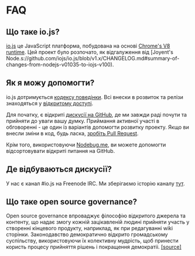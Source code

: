 # FAQ

## Що таке io.js?

[io.js](https://github.com/iojs/io.js) це JavaScript платформа, побудована на основі [Chrome's V8 runtime](http://code.google.com/p/v8/). Цей проект було розпочато, як відгалуження від [Joyent's Node.s://github.com/iojs/io.js/blob/v1.x/CHANGELOG.md#summary-of-changes-from-nodejs-v01035-to-iojs-v100).

## Як я можу допомогти?

io.js дотримується [кодексу поведінки](https://github.com/iojs/io.js/blob/v1.x/CONTRIBUTING.md#code-of-conduct). Всі внески в розвиток та релізи знаходяться у [відкритому доступі](https://github.com/iojs/io.js/blob/v1.x/GOVERNANCE.md#readme).

Для початку, є відкриті [дискусії на GitHub](https://github.com/iojs/io.js/issues), де ми завжди раді почути та прийняти до уваги вашу думку.
Приймання активної участі в обговоренні - це один із варіантів допомогти розвитку проекту. Якщо ви внесли зміни в код, будь ласка, [зробіть Pull Request](https://github.com/iojs/io.js/blob/v1.x/CONTRIBUTING.md#code-contributions).

Крім того, використовуючи [Nodebug.me](http://nodebug.me/), ви можете допомогти відсортовувати відкриті питання на GitHub.

## Де відбуваються дискусії?

У нас є канал #io.js на Freenode IRC. Ми зберігаємо історію каналу [тут](http://logs.libuv.org/io.js/latest).

## Що таке open source governance?

Open source governance впроваджує філософію відкритого джерела та контенту, що надає змогу кожній зацікавленій людині прийняти участь у створенні кінцевого продукту, наприклад, як при редагуванні wiki сторінки. Законодавство демократично відкрито громадському суспільству, використовуючи їх колективну мудрість, щоб принести користь процесу прийняття рішень і покращення демократіі. [[source]](https://en.wikipedia.org/wiki/Open-source_governance)